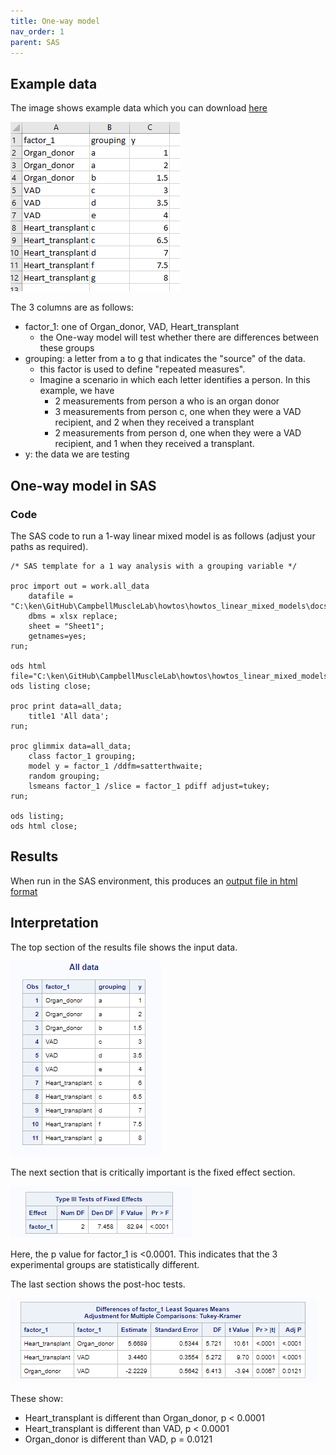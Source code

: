 ```yaml
---
title: One-way model
nav_order: 1
parent: SAS
---
```


## Example data

The image shows example data which you can download [here](one_way_data.xlsx)

![one_way_data](one_way_data.png)

The 3 columns are as follows:
+ factor_1: one of Organ_donor, VAD, Heart_transplant
  + the One-way model will test whether there are differences between these groups
+ grouping: a letter from a to g that indicates the "source" of the data.
  + this factor is used to define "repeated measures".
  + Imagine a scenario in which each letter identifies a person. In this example, we have
    + 2 measurements from person a who is an organ donor
    + 3 measurements from person c, one when they were a VAD recipient, and 2 when they received a transplant
    + 2 measurements from person d, one when they were a VAD recipient, and 1 when they received a transplant.
+ y: the data we are testing


## One-way model in SAS

### Code

The SAS code to run a 1-way linear mixed model is as follows (adjust your paths as required).

````
/* SAS template for a 1 way analysis with a grouping variable */

proc import out = work.all_data
	datafile = "C:\ken\GitHub\CampbellMuscleLab\howtos\howtos_linear_mixed_models\docs\pages\MATLAB\one_way_model\data\one_way_data.xlsx"
	dbms = xlsx replace;
	sheet = "Sheet1";
	getnames=yes;
run;

ods html file="C:\ken\GitHub\CampbellMuscleLab\howtos\howtos_linear_mixed_models\docs\pages\MATLAB\one_way_model\sas_results\sas_results.html";
ods listing close;

proc print data=all_data;
	title1 'All data';
run;

proc glimmix data=all_data;
	class factor_1 grouping;
	model y = factor_1 /ddfm=satterthwaite;
	random grouping;
	lsmeans factor_1 /slice = factor_1 pdiff adjust=tukey;
run;

ods listing;
ods html close;
````

## Results

When run in the SAS environment, this produces an [output file in html format](sas_results.html)

## Interpretation

The top section of the results file shows the input data.

![SAS_input_data](sas_input_data.png)

The next section that is critically important is the fixed effect section.

![SAS_main_effect](sas_main_effect.png)

Here, the p value for factor_1 is <0.0001. This indicates that the 3 experimental groups are statistically different.

The last section shows the post-hoc tests.

![SAS_post_hoc_tests](sas_post_hoc_tests.png)

These show:
+ Heart_transplant is different than Organ_donor, p < 0.0001
+ Heart_transplant is different than VAD, p < 0.0001
+ Organ_donor is different than VAD, p = 0.0121

